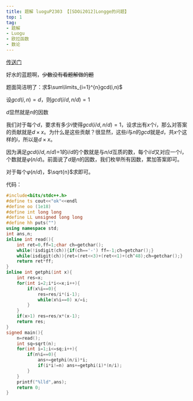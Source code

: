 ```yaml
---
title: 题解 luoguP2303 【[SDOi2012]Longge的问题】
top: 1
tag:
- 题解
- Luogu
- 欧拉函数
- 数论
---
```

[传送门](https://www.luogu.org/problemnew/show/P2303)

好水的蓝题啊，~~少数没有看题解做的题~~

题面简洁明了：求$\sum\limits_{i=1}^{n}gcd(i,n)$

设$gcd(i,n)=d$，则$gcd(i/d,n/d)=1$

$d$显然就是$n$的因数

我们对于每个$d$，要求有多少$i$使得$gcd(i/d,n/d)=1$，设求出有$x$个$i$，那么对答案的贡献就是$d \times x$。为什么是这些贡献？很显然，这些$i$与$n$的$gcd$就是$d$，共$x$个这样的$i$，所以是$d \times x$。

因为满足$gcd(i/d,n/d)=$1的$i/d$的个数就是与$n/d$互质的数，每个$i/d$又对应一个$i$，个数就是$φ(n/d)$。前面说了$d$是$n$的因数，我们枚举所有因数，累加答案即可。

对于每个$φ(n/d)$，$\sqrt{n}$求即可。

代码：
```cpp
#include<bits/stdc++.h>
#define ts cout<<"ok"<<endl
#define oo (1e18)
#define int long long
#define LL unsigned long long
#define hh puts("")
using namespace std;
int ans,n;
inline int read(){
    int ret=0,ff=1;char ch=getchar();
    while(!isdigit(ch)){if(ch=='-') ff=-1;ch=getchar();}
    while(isdigit(ch)){ret=(ret<<3)+(ret<<1)+(ch^48);ch=getchar();}
    return ret*ff;
}
inline int getphi(int x){
    int res=x;
    for(int i=2;i*i<=x;i++){
        if(x%i==0){
            res=res/i*(i-1);
            while(x%i==0) x/=i; 
        }
    }
    if(x>1) res=res/x*(x-1);
    return res;
}
signed main(){
    n=read();
    int sq=sqrt(n);
    for(int i=1;i<=sq;i++){
        if(n%i==0){
            ans+=getphi(n/i)*i;
            if(i*i!=n) ans+=getphi(i)*(n/i);
        }
    }
    printf("%lld",ans);
    return 0;
}
```